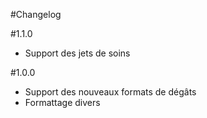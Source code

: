 #Changelog

#1.1.0
- Support des jets de soins

#1.0.0
- Support des nouveaux formats de dégâts
- Formattage divers